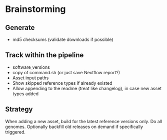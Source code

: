 # Brainstorming

## Generate

- md5 checksums (validate downloads if possible)

## Track within the pipeline

- software_versions
- copy of command.sh (or just save Nextflow report?)
- Asset input paths
- Show skipped reference types if already existed
- Allow appending to the readme (treat like changelog), in case new asset types added

## Strategy

When adding a new asset, build for the latest reference versions only. Do all genomes.
Optionally backfill old releases on demand if specifically triggered.
